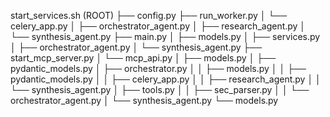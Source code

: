 start_services.sh (ROOT)
├── config.py
├── run_worker.py
│   └── celery_app.py
│       ├── orchestrator_agent.py
│       ├── research_agent.py
│       └── synthesis_agent.py
├── main.py
│   ├── models.py
│   ├── services.py
│   ├── orchestrator_agent.py
│   └── synthesis_agent.py
├── start_mcp_server.py
│   └── mcp_api.py
│       ├── models.py
│       ├── pydantic_models.py
│       ├── orchestrator.py
│       │   ├── models.py
│       │   ├── pydantic_models.py
│       │   ├── celery_app.py
│       │   ├── research_agent.py
│       │   └── synthesis_agent.py
│       ├── tools.py
│       │   ├── sec_parser.py
│       │   └── orchestrator_agent.py
│       └── synthesis_agent.py
└── models.py